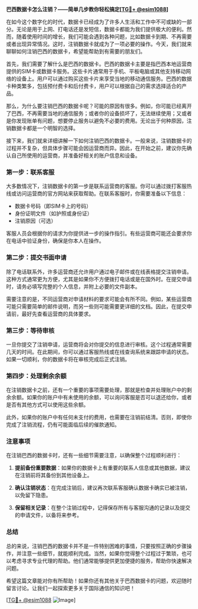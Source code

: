 **巴西数据卡怎么注销？——简单几步教你轻松搞定[[TG💪+ @esim1088](https://t.me/s/esim1088)]**

在如今这个数字化的时代，数据卡已经成为了许多人生活和工作中不可或缺的一部分。无论是用于上网、打电话还是发短信，数据卡都能为我们提供极大的便利。然而，随着使用时间的增长，我们可能会遇到各种问题，比如数据卡到期、不再需要或者出现异常情况。这时，注销数据卡就成为了一项必要的操作。今天，我们就来聊聊如何注销巴西的数据卡，希望能帮助到有需要的朋友们。

首先，我们需要了解什么是巴西的数据卡。巴西的数据卡主要是指巴西本地运营商提供的SIM卡或数据卡服务。这些卡片通常用于手机、平板电脑或其他支持移动网络的设备上。用户可以通过购买这些卡片来享受当地的移动通信服务。巴西的数据卡种类繁多，包括预付费卡和后付费卡，用户可以根据自己的需求选择适合的产品。

那么，为什么要注销巴西的数据卡呢？可能的原因有很多。例如，你可能已经离开了巴西，不再需要当地的通信服务；或者你的设备损坏了，无法继续使用；又或者是你发现账单有问题，想要停止服务以避免不必要的费用。无论出于何种原因，注销数据卡都是一个明智的选择。

接下来，我们就来详细讲解一下如何注销巴西的数据卡。一般来说，注销数据卡的过程并不复杂，但具体步骤可能会因运营商而异。因此，在开始之前，建议你先确认自己所使用的运营商，并准备好相关的账户信息和设备。

### 第一步：联系客服

大多数情况下，注销数据卡的第一步是联系运营商的客服。你可以通过拨打客服热线或访问运营商的官方网站来获取帮助。在联系客服时，你需要准备以下信息：

- 数据卡号码（即SIM卡上的号码）
- 身份证明文件（如护照或身份证）
- 注销原因（可选）

客服人员会根据你的请求为你提供进一步的操作指引。有些运营商可能还会要求你在电话中验证身份，确保是你本人在操作。

### 第二步：提交书面申请

除了电话联系外，许多运营商还允许用户通过电子邮件或在线表格提交注销申请。这种方式通常更为方便，尤其是如果你不方便拨打电话或是在国外时。在提交申请时，请务必填写完整的个人信息，并附上必要的文件副本。

需要注意的是，不同运营商对申请材料的要求可能会有所不同。例如，某些运营商可能只需要简单的邮件说明，而另一些则可能需要更详细的文档。因此，在提交申请前，最好先查看运营商的具体要求。

### 第三步：等待审核

一旦你提交了注销申请，运营商将会对你提交的信息进行审核。这个过程通常需要几天的时间。在此期间，你可以通过客服热线或在线查询系统来跟踪申请的状态。如果一切顺利，你的数据卡将在审核完成后正式注销。

### 第四步：处理剩余余额

在注销数据卡之前，还有一个重要的事项需要处理，那就是检查并处理账户中的剩余余额。如果你的账户中有未使用的余额，可以询问客服是否可以退还给你，或者是否有其他方式可以使用这些余额。

此外，如果你的账户中有任何未支付的费用，也需要在注销前结清。否则，即使你完成了注销流程，仍有可能面临后续的催款通知。

### 注意事项

在注销巴西的数据卡时，还有一些细节需要注意，以确保整个过程顺利进行：

1. **提前备份重要数据**：如果你的数据卡上有重要的联系人信息或其他数据，建议在注销前将其备份到其他设备上。
   
2. **确认注销状态**：在完成注销后，建议再次联系客服确认数据卡确实已被注销，以免留下隐患。

3. **保留相关记录**：在整个注销过程中，记得保存所有与客服沟通的记录以及提交的申请文件，以备将来参考。

### 总结

总的来说，注销巴西的数据卡并不是一件特别困难的事情，只要按照正确的步骤操作，并注意一些细节，就能顺利完成。当然，如果你觉得整个过程过于繁琐，也可以考虑寻求专业代理的帮助。他们通常能够提供更加便捷的服务，帮助你快速解决问题。

希望这篇文章能对你有所帮助！如果你还有其他关于巴西数据卡的问题，欢迎随时留言讨论。让我们一起探索更多关于国际通信的知识吧！

[[TG💪+ @esim1088](https://t.me/s/esim1088) ![Image](https://i.postimg.cc/4NQfJmqS/Snipaste-2025-05-13-00-14-12.png)]